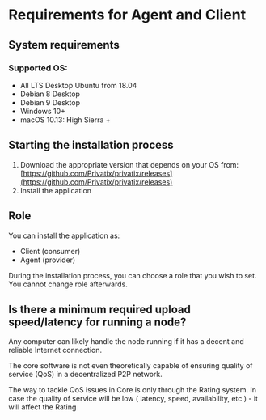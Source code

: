 # Requirements for Agent and Client

## System requirements

### Supported OS: <a id="id-1.Installtheapplication-SupportedOS"></a>

* All LTS Desktop Ubuntu from 18.04
* Debian 8 Desktop 
* Debian 9 Desktop
* Windows 10+
* macOS 10.13: High Sierra +

## Starting the installation process <a id="id-1.Installtheapplication-Startingtheinstallationprocess"></a>

1. Download the appropriate version that depends on your OS from: [https://github.com/Privatix/privatix/releases](https://github.com/Privatix/privatix/releases)
2. Install the application

## Role

You can install the application as:

* Client \(consumer\)
* Agent \(provider\)

During the installation process, you can choose a role that you wish to set. You cannot change role afterwards.

## Is there a minimum required upload speed/latency for running a node?

Any computer can likely handle the node running if it has a decent and reliable Internet connection.

The core software is not even theoretically capable of ensuring quality of service \(QoS\) in a decentralized P2P network.

The way to tackle QoS issues in Core is only through the Rating system. In case the quality of service will be low \( latency, speed, availability, etc.\) - it will affect the Rating

